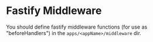 
# Fastify Middleware #

You should define fastify middleware functions (for use as "beforeHandlers")
in the `apps/<appName>/middleware` dir.
